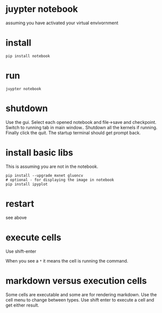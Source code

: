 # juypter notebook

assuming you have activated your virtual envivornment

# install

```
pip install notebook
```

# run 

```
juypter notebook
```

# shutdown 

Use the gui.  Select each opened notebook and file->save and checkpoint. Switch to running tab in main window..  Shutdown all the kernels if running. Finally click the quit.  The startup terminal should get prompt back.


# install basic libs

This is assuming you are not in the notebook.

```
pip install --upgrade mxnet gluoncv
# optional - for displaying the image in notebook
pip install ipyplot
```
# restart

see above

# execute cells

Use shift-enter

When you see a `*` it means the cell is running the command.

# markdown versus execution cells

Some cells are executable and some are for rendering markdown.  Use the cell menu
to change between types.  Use shift enter to execute a cell and get either result.


